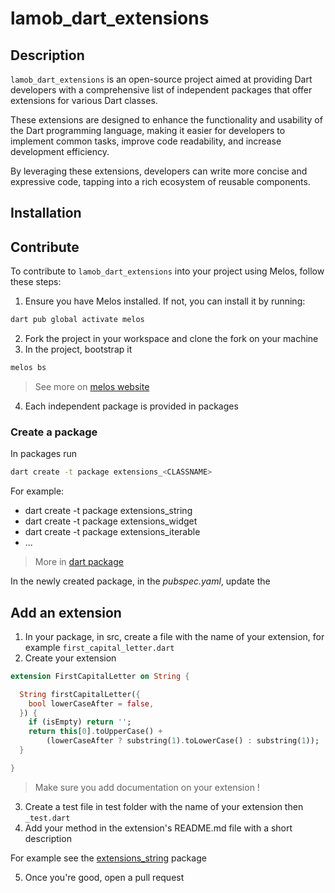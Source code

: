 # lamob_dart_extensions

## Description

`lamob_dart_extensions` is an open-source project aimed at providing Dart developers with a comprehensive list of independent packages that offer extensions for various Dart classes. 

These extensions are designed to enhance the functionality and usability of the Dart programming language, making it easier for developers to implement common tasks, improve code readability, and increase development efficiency. 

By leveraging these extensions, developers can write more concise and expressive code, tapping into a rich ecosystem of reusable components.

## Installation



## Contribute

To contribute to `lamob_dart_extensions` into your project using Melos, follow these steps:

1. Ensure you have Melos installed. If not, you can install it by running:

```bash
dart pub global activate melos
```

2. Fork the project in your workspace and clone the fork on your machine
3. In the project, bootstrap it

```bash
melos bs
```

> See more on [melos website](https://melos.invertase.dev/getting-started)

4. Each independent package is provided in packages

### Create a package

In packages run

```bash
dart create -t package extensions_<CLASSNAME>
```

For example:
* dart create -t package extensions_string
* dart create -t package extensions_widget
* dart create -t package extensions_iterable
* ...

> More in [dart package](https://dart.dev/guides/libraries/create-packages)

In the newly created package, in the *pubspec.yaml*, update the 

## Add an extension

1. In your package, in src, create a file with the name of your extension, for example `first_capital_letter.dart`
2. Create your extension

```dart
extension FirstCapitalLetter on String {

  String firstCapitalLetter({
    bool lowerCaseAfter = false,
  }) {
    if (isEmpty) return '';
    return this[0].toUpperCase() +
        (lowerCaseAfter ? substring(1).toLowerCase() : substring(1));
  }

}
```

> Make sure you add documentation on your extension !

3. Create a test file in test folder with the name of your extension then `_test.dart`
4. Add your method in the extension's README.md file with a short description

For example see the [extensions_string](./packages/extensions_string/) package

5. Once you're good, open a pull request